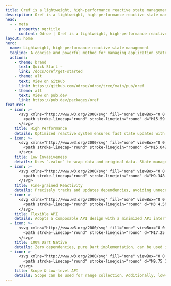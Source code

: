 ```yaml
---
title: Oref is a lightweight, high-performance reactive state management programming library
description: Oref is a lightweight, high-performance reactive state management and reactive programming library that provides a concise and powerful method for managing application state and side effects.
head:
  - - meta
    - property: og:title
      content: Odroe | Oref is a lightweight, high-performance reactive state management and reactive programming library
layout: home
hero:
  name: Lightweight, high-performance reactive state management
  tagline: A concise and powerful method for managing application state and side effects.
  actions:
    - theme: brand
      text: Quick Start →
      link: /docs/oref/get-started
    - theme: alt
      text: View on GitHub
      link: https://github.com/odroe/odroe/tree/main/pub/oref
    - theme: alt
      text: View on pub.dev
      link: https://pub.dev/packages/oref
features:
  - icon: >-
      <svg xmlns="http://www.w3.org/2000/svg" fill="none" viewBox="0 0 24 24" stroke-width="1.5" stroke="currentColor" class="size-6">
        <path stroke-linecap="round" stroke-linejoin="round" d="M15.59 14.37a6 6 0 0 1-5.84 7.38v-4.8m5.84-2.58a14.98 14.98 0 0 0 6.16-12.12A14.98 14.98 0 0 0 9.631 8.41m5.96 5.96a14.926 14.926 0 0 1-5.841 2.58m-.119-8.54a6 6 0 0 0-7.381 5.84h4.8m2.581-5.84a14.927 14.927 0 0 0-2.58 5.84m2.699 2.7c-.103.021-.207.041-.311.06a15.09 15.09 0 0 1-2.448-2.448 14.9 14.9 0 0 1 .06-.312m-2.24 2.39a4.493 4.493 0 0 0-1.757 4.306 4.493 4.493 0 0 0 4.306-1.758M16.5 9a1.5 1.5 0 1 1-3 0 1.5 1.5 0 0 1 3 0Z" />
      </svg>
    title: High Performance
    details: Optimized reactive system ensures fast state updates with minimal overhead.
  - icon: >-
      <svg xmlns="http://www.w3.org/2000/svg" fill="none" viewBox="0 0 24 24" stroke-width="1.5" stroke="currentColor" class="size-6">
        <path stroke-linecap="round" stroke-linejoin="round" d="M15.042 21.672 13.684 16.6m0 0-2.51 2.225.569-9.47 5.227 7.917-3.286-.672ZM12 2.25V4.5m5.834.166-1.591 1.591M20.25 10.5H18M7.757 14.743l-1.59 1.59M6 10.5H3.75m4.007-4.243-1.59-1.59" />
      </svg>
    title: Low Invasiveness
    details: Uses `.value` to wrap data and original data. State management is simpler and more intuitive, avoiding many common ambiguity traps.
  - icon: >-
      <svg xmlns="http://www.w3.org/2000/svg" fill="none" viewBox="0 0 24 24" stroke-width="1.5" stroke="currentColor" class="size-6">
        <path stroke-linecap="round" stroke-linejoin="round" d="M9.348 14.652a3.75 3.75 0 0 1 0-5.304m5.304 0a3.75 3.75 0 0 1 0 5.304m-7.425 2.121a6.75 6.75 0 0 1 0-9.546m9.546 0a6.75 6.75 0 0 1 0 9.546M5.106 18.894c-3.808-3.807-3.808-9.98 0-13.788m13.788 0c3.808 3.807 3.808 9.98 0 13.788M12 12h.008v.008H12V12Zm.375 0a.375.375 0 1 1-.75 0 .375.375 0 0 1 .75 0Z" />
      </svg>
    title: Fine-grained Reactivity
    details: Precisely tracks and updates dependencies, avoiding unnecessary calculations.
  - icon: >-
      <svg xmlns="http://www.w3.org/2000/svg" fill="none" viewBox="0 0 24 24" stroke-width="1.5" stroke="currentColor" class="size-6">
        <path stroke-linecap="round" stroke-linejoin="round" d="M3 4.5h14.25M3 9h9.75M3 13.5h9.75m4.5-4.5v12m0 0-3.75-3.75M17.25 21 21 17.25" />
      </svg>
    title: Flexible API
    details: Adopts a composable API design with a minimized API interface. Can be composed into any form you want.
  - icon: >-
      <svg xmlns="http://www.w3.org/2000/svg" fill="none" viewBox="0 0 24 24" stroke-width="1.5" stroke="currentColor" class="size-6">
        <path stroke-linecap="round" stroke-linejoin="round" d="M17.25 6.75 22.5 12l-5.25 5.25m-10.5 0L1.5 12l5.25-5.25m7.5-3-4.5 16.5" />
      </svg>
    title: 100% Dart Native
    details: Zero dependencies, pure Dart implementation, can be used in any Dart project.
  - icon: >-
      <svg xmlns="http://www.w3.org/2000/svg" fill="none" viewBox="0 0 24 24" stroke-width="1.5" stroke="currentColor" class="size-6">
        <path stroke-linecap="round" stroke-linejoin="round" d="M9.75 3.104v5.714a2.25 2.25 0 0 1-.659 1.591L5 14.5M9.75 3.104c-.251.023-.501.05-.75.082m.75-.082a24.301 24.301 0 0 1 4.5 0m0 0v5.714c0 .597.237 1.17.659 1.591L19.8 15.3M14.25 3.104c.251.023.501.05.75.082M19.8 15.3l-1.57.393A9.065 9.065 0 0 1 12 15a9.065 9.065 0 0 0-6.23-.693L5 14.5m14.8.8 1.402 1.402c1.232 1.232.65 3.318-1.067 3.611A48.309 48.309 0 0 1 12 21c-2.773 0-5.491-.235-8.135-.687-1.718-.293-2.3-2.379-1.067-3.61L5 14.5" />
      </svg>
    title: Scope & Low-level API
    details: Scope can be used for range collection. Additionally, low-level APIs are exposed for deep customization
---
```

